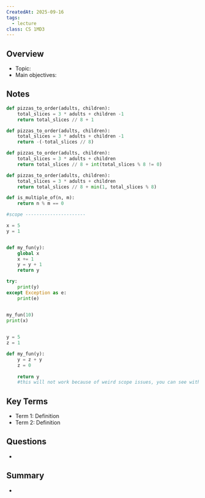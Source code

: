 ```yaml
---
CreatedAt: 2025-09-16
tags:
  - lecture
class: CS 1MD3
---
```

## Overview
- Topic:
- Main objectives:

## Notes
```python
def pizzas_to_order(adults, children):
	total_slices = 3 * adults + children -1
	return total_slices // 8 + 1

def pizzas_to_order(adults, children):
	total_slices = 3 * adults + children -1
	return -(-total_slices // 8)

def pizzas_to_order(adults, children):
	total_slices = 3 * adults + children
	return total_slices // 8 + int(total_slices % 8 != 0)

def pizzas_to_order(adults, children):
	total_slices = 3 * adults + children
	return total_slices // 8 + min(1, total_slices % 8)

def is_multiple_of(n, m):
	return n % m == 0

#scope ----------------------

x = 5
y = 1


def my_fun(y):
	global x
	x += 1
	y = y + 1
	return y

try:
	print(y)
except Exception as e:
	print(e)


my_fun(10)
print(x)

  
y = 5
z = 1

def my_fun(y):
	y = z + y
	z = 0
	
	return y 
	#this will not work because of weird scope issues, you can see with the highlighting
  ```

## Key Terms
- Term 1: Definition
- Term 2: Definition

## Questions
- 

## Summary
- 
